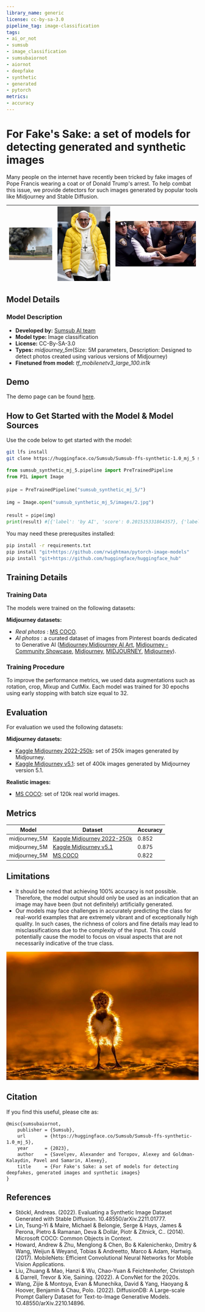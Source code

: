 ```yaml
---
library_name: generic
license: cc-by-sa-3.0
pipeline_tag: image-classification
tags:
- ai_or_not
- sumsub
- image_classification
- sumsubaiornot
- aiornot
- deepfake
- synthetic
- generated
- pytorch
metrics:
- accuracy
---
```


# For Fake's Sake: a set of models for detecting generated and synthetic images

Many people on the internet have recently been tricked by fake images of Pope Francis wearing a coat or of Donald Trump's arrest. 
To help combat this issue, we provide detectors for such images generated by popular tools like Midjourney and Stable Diffusion.

| ![Image1](images/3.jpg) | ![Image2](images/2.jpg) | ![Image3](images/4.webp) |
|-------------------------|-------------------------|--------------------------|

## Model Details

### Model Description

- **Developed by:** [Sumsub AI team](https://sumsub.com/)
- **Model type:** Image classification
- **License:** CC-By-SA-3.0
- **Types:** *midjourney_5m*(Size: 5M parameters, Description: Designed to detect photos created using various versions of Midjourney)
- **Finetuned from model:** *tf_mobilenetv3_large_100.in1k*

## Demo

The demo page can be found [here](https://huggingface.co/spaces/Sumsub/Sumsub-ffs-demo).

## How to Get Started with the Model & Model Sources

Use the code below to get started with the model:

```bash
git lfs install
git clone https://huggingface.co/Sumsub/Sumsub-ffs-synthetic-1.0_mj_5 sumsub_synthetic_mj_5
```

```python
from sumsub_synthetic_mj_5.pipeline import PreTrainedPipeline
from PIL import Image

pipe = PreTrainedPipeline("sumsub_synthetic_mj_5/")

img = Image.open("sumsub_synthetic_mj_5/images/2.jpg")

result = pipe(img)
print(result) #[{'label': 'by AI', 'score': 0.201515331864357}, {'label': 'by human', 'score': 0.7984846234321594}]
```

You may need these prerequsites installed:

```bash
pip install -r requirements.txt
pip install "git+https://github.com/rwightman/pytorch-image-models"
pip install "git+https://github.com/huggingface/huggingface_hub"
```

## Training Details

### Training Data

The models were trained on the following datasets:

**Midjourney datasets:**

- *Real photos* : [MS COCO](https://cocodataset.org/#home).
- *AI photos* : a curated dataset of images from Pinterest boards dedicated to Generative AI ([Midjourney](href='https://pin.it/13UkjgM),[Midjourney AI Art](https://pin.it/6pNXlz3), [Midjourney - Community Showcase](https://pin.it/7gi4jmT), [Midjourney](https://pin.it/4FW0LXQ), [MIDJOURNEY](https://pin.it/5mSsiPg), [Midjourney](https://pin.it/2Qx92QW)).

### Training Procedure

To improve the performance metrics, we used data augmentations such as rotation, crop, Mixup and CutMix. Each model was trained for 30 epochs using early stopping with batch size equal to 32.

## Evaluation

For evaluation we used the following datasets:

**Midjourney datasets:**

- [Kaggle Midjourney 2022-250k](https://www.kaggle.com/datasets/ldmtwo/midjourney-250k-csv): set of 250k images generated by Midjourney.
- [Kaggle Midjourney v5.1](https://www.kaggle.com/datasets/iraklip/modjourney-v51-cleaned-data): set of 400k images generated by Midjourney version 5.1.

**Realistic images:**

- [MS COCO](https://cocodataset.org/#home): set of 120k real world images.

## Metrics

<!-- These are the evaluation metrics being used, ideally with a description of why. -->

| Model           | Dataset                                                                                                       | Accuracy |
|-----------------|---------------------------------------------------------------------------------------------------------------|----------|
| midjourney_5M   | [Kaggle Midjourney 2022-250k](https://www.kaggle.com/datasets/ldmtwo/midjourney-250k-csv)                     | 0.852    |
| midjourney_5M   | [Kaggle Midjourney v5.1](https://www.kaggle.com/datasets/iraklip/modjourney-v51-cleaned-data)                 | 0.875    |
| midjourney_5M   | [MS COCO](https://cocodataset.org/#home)                                                                      | 0.822    |

## Limitations

- It should be noted that achieving 100% accuracy is not possible. Therefore, the model output should only be used as an indication that an image may have been (but not definitely) artificially generated.
- Our models may face challenges in accurately predicting the class for real-world examples that are extremely vibrant and of exceptionally high quality. In such cases, the richness of colors and fine details may lead to misclassifications due to the complexity of the input. This could potentially cause the model to focus on visual aspects that are not necessarily indicative of the true class.

![Image1](images/1.jpg)

## Citation

If you find this useful, please cite as:

```text
@misc{sumsubaiornot, 
    publisher = {Sumsub},
    url       = {https://huggingface.co/Sumsub/Sumsub-ffs-synthetic-1.0_mj_5},
    year      = {2023},
    author    = {Savelyev, Alexander and Toropov, Alexey and Goldman-Kalaydin, Pavel and Samarin, Alexey},
    title     = {For Fake's Sake: a set of models for detecting deepfakes, generated images and synthetic images}
}
```

## References

- Stöckl, Andreas. (2022). Evaluating a Synthetic Image Dataset Generated with Stable Diffusion. 10.48550/arXiv.2211.01777.
- Lin, Tsung-Yi & Maire, Michael & Belongie, Serge & Hays, James & Perona, Pietro & Ramanan, Deva & Dollár, Piotr & Zitnick, C.. (2014). Microsoft COCO: Common Objects in Context.
- Howard, Andrew & Zhu, Menglong & Chen, Bo & Kalenichenko, Dmitry & Wang, Weijun & Weyand, Tobias & Andreetto, Marco & Adam, Hartwig. (2017). MobileNets: Efficient Convolutional Neural Networks for Mobile Vision Applications.
- Liu, Zhuang & Mao, Hanzi & Wu, Chao-Yuan & Feichtenhofer, Christoph & Darrell, Trevor & Xie, Saining. (2022). A ConvNet for the 2020s.
- Wang, Zijie & Montoya, Evan & Munechika, David & Yang, Haoyang & Hoover, Benjamin & Chau, Polo. (2022). DiffusionDB: A Large-scale Prompt Gallery Dataset for Text-to-Image Generative Models. 10.48550/arXiv.2210.14896.